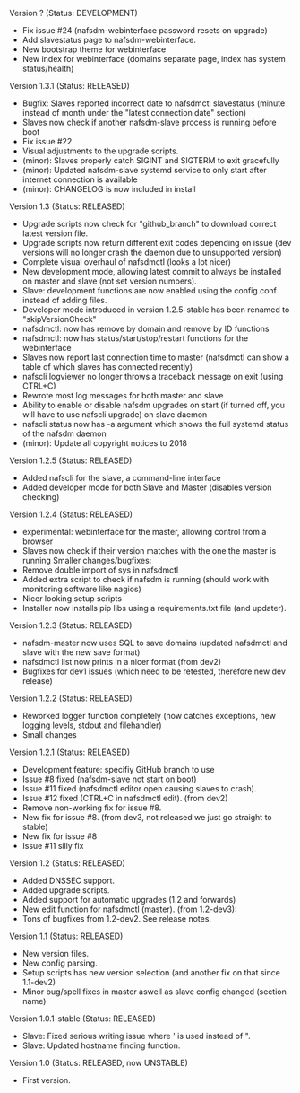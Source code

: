 Version ? (Status: DEVELOPMENT)
* Fix issue #24 (nafsdm-webinterface password resets on upgrade)
* Add slavestatus page to nafsdm-webinterface.
* New bootstrap theme for webinterface
* New index for webinterface (domains separate page, index has system status/health)

Version 1.3.1 (Status: RELEASED)
* Bugfix: Slaves reported incorrect date to nafsdmctl slavestatus (minute instead of month under the "latest connection date" section)
* Slaves now check if another nafsdm-slave process is running before boot
* Fix issue #22
* Visual adjustments to the upgrade scripts.
* (minor): Slaves properly catch SIGINT and SIGTERM to exit gracefully
* (minor): Updated nafsdm-slave systemd service to only start after internet connection is available
* (minor): CHANGELOG is now included in install

Version 1.3 (Status: RELEASED)
* Upgrade scripts now check for "github_branch" to download correct latest version file.
* Upgrade scripts now return different exit codes depending on issue (dev versions will no longer crash the daemon due to unsupported version)
* Complete visual overhaul of nafsdmctl (looks a lot nicer)
* New development mode, allowing latest commit to always be installed on master and slave (not set version numbers).
* Slave: development functions are now enabled using the config.conf instead of adding files.
* Developer mode introduced in version 1.2.5-stable has been renamed to "skipVersionCheck"
* nafsdmctl: now has remove by domain and remove by ID functions
* nafsdmctl: now has status/start/stop/restart functions for the webinterface
* Slaves now report last connection time to master (nafsdmctl can show a table of which slaves has connected recently)
* nafscli logviewer no longer throws a traceback message on exit (using CTRL+C)
* Rewrote most log messages for both master and slave
* Ability to enable or disable nafsdm upgrades on start (if turned off, you will have to use nafscli upgrade) on slave daemon
* nafscli status now has -a argument which shows the full systemd status of the nafsdm daemon
* (minor): Update all copyright notices to 2018

Version 1.2.5 (Status: RELEASED)
* Added nafscli for the slave, a command-line interface
* Added developer mode for both Slave and Master (disables version checking)

Version 1.2.4 (Status: RELEASED)
* experimental: webinterface for the master, allowing control from a browser
* Slaves now check if their version matches with the one the master is running
Smaller changes/bugfixes:
* Remove double import of sys in nafsdmctl
* Added extra script to check if nafsdm is running (should work with monitoring software like nagios)
* Nicer looking setup scripts
* Installer now installs pip libs using a requirements.txt file (and updater).

Version 1.2.3 (Status: RELEASED)
* nafsdm-master now uses SQL to save domains (updated nafsdmctl and slave with the new save format)
* nafsdmctl list now prints in a nicer format
(from dev2)
* Bugfixes for dev1 issues (which need to be retested, therefore new dev release)

Version 1.2.2 (Status: RELEASED)
* Reworked logger function completely (now catches exceptions, new logging levels, stdout and filehandler)
* Small changes

Version 1.2.1 (Status: RELEASED)
* Development feature: specifiy GitHub branch to use
* Issue #8 fixed (nafsdm-slave not start on boot)
* Issue #11 fixed (nafsdmctl editor open causing slaves to crash).
* Issue #12 fixed (CTRL+C in nafsdmctl edit).
(from dev2)
* Remove non-working fix for issue #8.
* New fix for issue #8.
(from dev3, not released we just go straight to stable)
* New fix for issue #8
* Issue #11 silly fix

Version 1.2 (Status: RELEASED)
* Added DNSSEC support.
* Added upgrade scripts.
* Added support for automatic upgrades (1.2 and forwards)
* New edit function for nafsdmctl (master).
(from 1.2-dev3):
* Tons of bugfixes from 1.2-dev2. See release notes.

Version 1.1 (Status: RELEASED)
* New version files.
* New config parsing.
* Setup scripts has new version selection (and another fix on that since 1.1-dev2)
* Minor bug/spell fixes in master aswell as slave config changed (section name)

Version 1.0.1-stable (Status: RELEASED)
* Slave: Fixed serious writing issue where ' is used instead of ".
* Slave: Updated hostname finding function.

Version 1.0 (Status: RELEASED, now UNSTABLE)
* First version.
